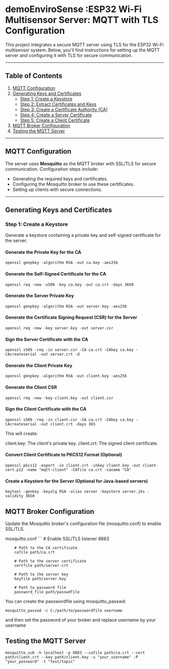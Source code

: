 # demoEnviroSense :ESP32 Wi-Fi Multisensor Server: MQTT with TLS Configuration

This project integrates a secure MQTT server using TLS for the ESP32 Wi-Fi multisensor system. Below, you'll find instructions for setting up the MQTT server and configuring it with TLS for secure communication.

---

## Table of Contents

1. [MQTT Configuration](#mqtt-configuration)
2. [Generating Keys and Certificates](#generating-keys-and-certificates)
    - [Step 1: Create a Keystore](#step-1-create-a-keystore)
    - [Step 2: Extract Certificates and Keys](#step-2-extract-certificates-and-keys)
    - [Step 3: Create a Certificate Authority (CA)](#step-3-create-a-certificate-authority-ca)
    - [Step 4: Create a Server Certificate](#step-4-create-a-server-certificate)
    - [Step 5: Create a Client Certificate](#step-5-create-a-client-certificate)
3. [MQTT Broker Configuration](#mqtt-broker-configuration)
4. [Testing the MQTT Server](#testing-the-mqtt-server)

---

## MQTT Configuration

The server uses **Mosquitto** as the MQTT broker with SSL/TLS for secure communication. Configuration steps include:

- Generating the required keys and certificates.
- Configuring the Mosquitto broker to use these certificates.
- Setting up clients with secure connections.

---

## Generating Keys and Certificates

### Step 1: Create a Keystore

Generate a keystore containing a private key and self-signed certificate for the server.
#### Generate the Private Key for the CA
    openssl genpkey -algorithm RSA -out ca.key -aes256

#### Generate the Self-Signed Certificate for the CA
    openssl req -new -x509 -key ca.key -out ca.crt -days 3650

#### Generate the Server Private Key
    openssl genpkey -algorithm RSA -out server.key -aes256
#### Generate the Certificate Signing Request (CSR) for the Server
    openssl req -new -key server.key -out server.csr

#### Sign the Server Certificate with the CA
    openssl x509 -req -in server.csr -CA ca.crt -CAkey ca.key -CAcreateserial -out server.crt -d
#### Generate the Client Private Key
    openssl genpkey -algorithm RSA -out client.key -aes256
#### Generate the Client CSR
    openssl req -new -key client.key -out client.csr
#### Sign the Client Certificate with the CA
    openssl x509 -req -in client.csr -CA ca.crt -CAkey ca.key -CAcreateserial -out client.crt -days 365

This will create:

client.key: The client's private key.
client.crt: The signed client certificate.

#### Convert Client Certificate to PKCS12 Format (Optional)
    openssl pkcs12 -export -in client.crt -inkey client.key -out client-cert.p12 -name "mqtt-client" -CAfile ca.crt -caname "CA"
#### Create a Keystore for the Server (Optional for Java-based servers)
    keytool -genkey -keyalg RSA -alias server -keystore server.jks -validity 3650

## MQTT Broker Configuration
Update the Mosquitto broker's configuration file (mosquitto.conf) to enable SSL/TLS.

mosquitto.conf
    ```
        # Enable SSL/TLS
        listener 8883
        
        # Path to the CA certificate
        cafile path/ca.crt
        
        # Path to the server certificate
        certfile path/server.crt
    
        # Path to the server key
        keyfile path/server.key
    
        # Path to password file 
        password_file path/passwdfile

You can create the passwordfile using mosquitto_passwd:
    
    mosquitto_passwd -c C:/path/to/passwordfile username

and then set the password of your broker and replace username by your username

## Testing the MQTT Server
    mosquitto_sub -h localhost -p 8883 --cafile path/ca.crt --cert path/client.crt --key path/client.key -u "your_username" -P "your_password" -t "test/topic"